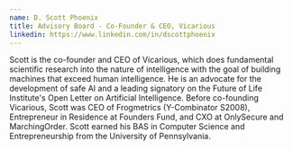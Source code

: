 ```yaml
---
name: D. Scott Phoenix
title: Advisory Board - Co-Founder & CEO, Vicarious
linkedin: https://www.linkedin.com/in/dscottphoenix
---
```


Scott is the co-founder and CEO of Vicarious, which does fundamental scientific research into the nature of intelligence with the goal of building machines that exceed human intelligence. He is an advocate for the development of safe AI and a leading signatory on the Future of Life Institute's Open Letter on Artificial Intelligence.  Before co-founding Vicarious, Scott was CEO of Frogmetrics (Y-Combinator S2008), Entrepreneur in Residence at Founders Fund, and CXO at OnlySecure and MarchingOrder. Scott earned his BAS in Computer Science and Entrepreneurship from the University of Pennsylvania.
